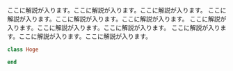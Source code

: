 ここに解説が入ります。ここに解説が入ります。ここに解説が入ります。
ここに解説が入ります。ここに解説が入ります。ここに解説が入ります。
ここに解説が入ります。ここに解説が入ります。ここに解説が入ります。
ここに解説が入ります。ここに解説が入ります。ここに解説が入ります。

```ruby
class Hoge

end
```
